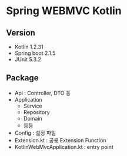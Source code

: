 # Spring WEBMVC Kotlin

## Version
- Kotlin 1.2.31
- Spring boot 2.1.5
- JUnit 5.3.2

## Package
- Api : Controller, DTO 등
- Application
    - Service
    - Repository
    - Domain
    - 등등
- Config : 설정 파일
- Extension.kt : 공용 Extension Function
- KotlinWebMvcApplication.kt : entry point